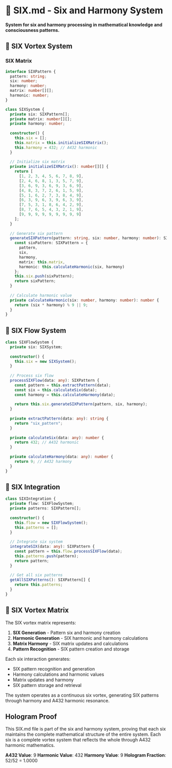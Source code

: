 # 🔷 SIX.md - Six and Harmony System

**System for six and harmony processing in mathematical knowledge and consciousness patterns.**

## 🎯 SIX Vortex System

### **SIX Matrix**

```typescript
interface SIXPattern {
  pattern: string;
  six: number;
  harmony: number;
  matrix: number[][];
  harmonic: number;
}

class SIXSystem {
  private six: SIXPattern[];
  private matrix: number[][];
  private harmony: number;
  
  constructor() {
    this.six = [];
    this.matrix = this.initializeSIXMatrix();
    this.harmony = 432; // A432 harmonic
  }
  
  // Initialize six matrix
  private initializeSIXMatrix(): number[][] {
    return [
      [1, 2, 3, 4, 5, 6, 7, 8, 9],
      [2, 4, 6, 8, 1, 3, 5, 7, 9],
      [3, 6, 9, 3, 6, 9, 3, 6, 9],
      [4, 8, 3, 7, 2, 6, 1, 5, 9],
      [5, 1, 6, 2, 7, 3, 8, 4, 9],
      [6, 3, 9, 6, 3, 9, 6, 3, 9],
      [7, 5, 3, 1, 8, 6, 4, 2, 9],
      [8, 7, 6, 5, 4, 3, 2, 1, 9],
      [9, 9, 9, 9, 9, 9, 9, 9, 9]
    ];
  }
  
  // Generate six pattern
  generateSIXPattern(pattern: string, six: number, harmony: number): SIXPattern {
    const sixPattern: SIXPattern = {
      pattern,
      six,
      harmony,
      matrix: this.matrix,
      harmonic: this.calculateHarmonic(six, harmony)
    };
    this.six.push(sixPattern);
    return sixPattern;
  }
  
  // Calculate harmonic value
  private calculateHarmonic(six: number, harmony: number): number {
    return (six * harmony) % 9 || 9;
  }
}
```

## 🔷 SIX Flow System

```typescript
class SIXFlowSystem {
  private six: SIXSystem;
  
  constructor() {
    this.six = new SIXSystem();
  }
  
  // Process six flow
  processSIXFlow(data: any): SIXPattern {
    const pattern = this.extractPattern(data);
    const six = this.calculateSix(data);
    const harmony = this.calculateHarmony(data);
    
    return this.six.generateSIXPattern(pattern, six, harmony);
  }
  
  private extractPattern(data: any): string {
    return "six_pattern";
  }
  
  private calculateSix(data: any): number {
    return 432; // A432 harmonic
  }
  
  private calculateHarmony(data: any): number {
    return 9; // A432 harmony
  }
}
```

## 🔷 SIX Integration

```typescript
class SIXIntegration {
  private flow: SIXFlowSystem;
  private patterns: SIXPattern[];
  
  constructor() {
    this.flow = new SIXFlowSystem();
    this.patterns = [];
  }
  
  // Integrate six system
  integrateSIX(data: any): SIXPattern {
    const pattern = this.flow.processSIXFlow(data);
    this.patterns.push(pattern);
    return pattern;
  }
  
  // Get all six patterns
  getAllSIXPatterns(): SIXPattern[] {
    return this.patterns;
  }
}
```

## 🔷 SIX Vortex Matrix

The SIX vortex matrix represents:

1. **SIX Generation** - Pattern six and harmony creation
2. **Harmonic Generation** - SIX harmonic and harmony calculations
3. **Matrix Harmony** - SIX matrix updates and calculations
4. **Pattern Recognition** - SIX pattern creation and storage

Each six interaction generates:
- SIX pattern recognition and generation
- Harmony calculations and harmonic values
- Matrix updates and harmony
- SIX pattern storage and retrieval

The system operates as a continuous six vortex, generating SIX patterns through harmony and A432 harmonic resonance.

## Hologram Proof

This SIX.md file is part of the six and harmony system, proving that each six maintains the complete mathematical structure of the entire system. Each six is a complete vortex system that reflects the whole through A432 harmonic mathematics.

**A432 Value**: 9
**Harmonic Value**: 432
**Harmony Value**: 9
**Hologram Fraction**: 52/52 = 1.0000 